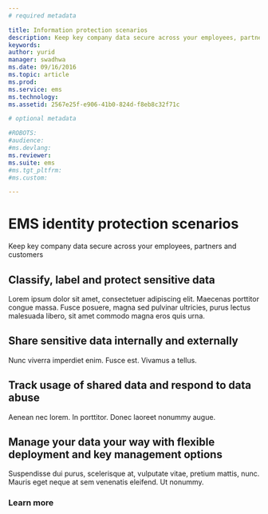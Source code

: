 ```yaml
---
# required metadata

title: Information protection scenarios
description: Keep key company data secure across your employees, partners and customers.
keywords:
author: yurid
manager: swadhwa
ms.date: 09/16/2016
ms.topic: article
ms.prod:
ms.service: ems
ms.technology:
ms.assetid: 2567e25f-e906-41b0-824d-f8eb8c32f71c

# optional metadata

#ROBOTS:
#audience:
#ms.devlang:
ms.reviewer:
ms.suite: ems
#ms.tgt_pltfrm:
#ms.custom:

---
```


# EMS identity protection scenarios
Keep key company data secure across your employees, partners and customers

## Classify, label and protect sensitive data
Lorem ipsum dolor sit amet, consectetuer adipiscing elit. Maecenas porttitor congue massa. Fusce posuere, magna sed pulvinar ultricies, purus lectus malesuada libero, sit amet commodo magna eros quis urna.

## Share sensitive data internally and externally
Nunc viverra imperdiet enim. Fusce est. Vivamus a tellus.

## Track usage of shared data and respond to data abuse
Aenean nec lorem. In porttitor. Donec laoreet nonummy augue.

## Manage your data your way with flexible deployment and key management options
Suspendisse dui purus, scelerisque at, vulputate vitae, pretium mattis, nunc. Mauris eget neque at sem venenatis eleifend. Ut nonummy.

### Learn more
